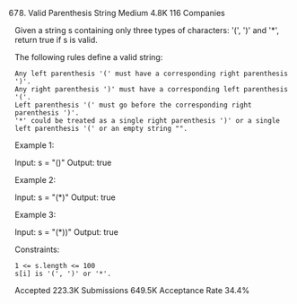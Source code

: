 678. Valid Parenthesis String
Medium
4.8K
116
Companies

Given a string s containing only three types of characters: '(', ')' and '*', return true if s is valid.

The following rules define a valid string:

    Any left parenthesis '(' must have a corresponding right parenthesis ')'.
    Any right parenthesis ')' must have a corresponding left parenthesis '('.
    Left parenthesis '(' must go before the corresponding right parenthesis ')'.
    '*' could be treated as a single right parenthesis ')' or a single left parenthesis '(' or an empty string "".

 

Example 1:

Input: s = "()"
Output: true

Example 2:

Input: s = "(*)"
Output: true

Example 3:

Input: s = "(*))"
Output: true

 

Constraints:

    1 <= s.length <= 100
    s[i] is '(', ')' or '*'.

Accepted
223.3K
Submissions
649.5K
Acceptance Rate
34.4%
